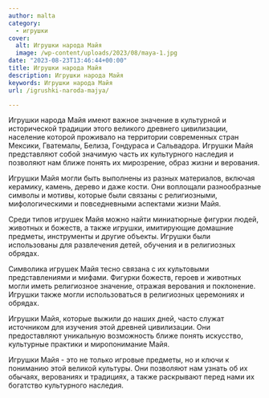 ```yaml
---
author: malta
category:
  - игрушки
cover:
  alt: Игрушки народа Майя
  image: /wp-content/uploads/2023/08/maya-1.jpg
date: "2023-08-23T13:46:44+00:00"
title: Игрушки народа Майя
description: Игрушки народа Майя
keywords: Игрушки народа Майя
url: /igrushki-naroda-majya/

---
```

Игрушки народа Майя имеют важное значение в культурной и исторической традиции этого великого древнего цивилизации, население которой проживало на территории современных стран Мексики, Гватемалы, Белиза, Гондураса и Сальвадора. Игрушки Майя представляют собой значимую часть их культурного наследия и позволяют нам ближе понять их мирозрение, образ жизни и верования.

Игрушки Майя могли быть выполнены из разных материалов, включая керамику, камень, дерево и даже кости. Они воплощали разнообразные символы и мотивы, которые были связаны с религиозными, мифологическими и повседневными аспектами жизни Майя.

Среди типов игрушек Майя можно найти миниатюрные фигурки людей, животных и божеств, а также игрушки, имитирующие домашние предметы, инструменты и другие объекты. Игрушки были использованы для развлечения детей, обучения и в религиозных обрядах.

Символика игрушек Майя тесно связана с их культовыми представлениями и мифами. Фигурки божеств, героев и животных могли иметь религиозное значение, отражая верования и поклонение. Игрушки также могли использоваться в религиозных церемониях и обрядах.

Игрушки Майя, которые выжили до наших дней, часто служат источником для изучения этой древней цивилизации. Они предоставляют уникальную возможность ближе понять искусство, культурные практики и миропонимание Майя.

Игрушки Майя \- это не только игровые предметы, но и ключи к пониманию этой великой культуры. Они позволяют нам узнать об их обычаях, верованиях и традициях, а также раскрывают перед нами их богатство культурного наследия.
